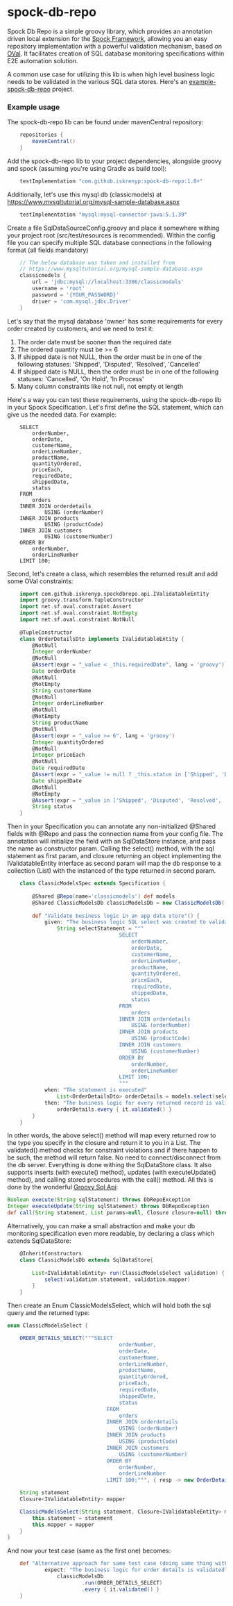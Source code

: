 # spock-db-repo

Spock Db Repo is a simple groovy library, which provides an annotation driven local extension for the [Spock Framework], allowing you an easy repository implementation with a powerful validation mechanism, based on [OVal]. 
It facilitates creation of SQL database monitoring specifications within E2E automation solution.

A common use case for utilizing this lib is when high level business logic needs to be validated in the various SQL data stores. Here's an [example-spock-db-repo] project.

### Example usage

The spock-db-repo lib can be found under mavenCentral repository:

```groovy
    repositories {
        mavenCentral()
    }
```

Add the spock-db-repo lib to your project dependencies, alongside groovy and spock (assuming you're using Gradle as build tool):

```groovy
    testImplementation "com.github.iskrenyp:spock-db-repo:1.0+"
```

Additionally, let's use this mysql db (classicmodels) at https://www.mysqltutorial.org/mysql-sample-database.aspx

```groovy
    testImplementation "mysql:mysql-connector-java:5.1.39"
```
Create a file SqlDataSourceConfig.groovy and place it somewhere withing your project root (src/test/resources is recommended).
Within the config file you can specify multiple SQL database connections in the following format (all fields mandatory)

```groovy
    // The below database was taken and installed from
    // https://www.mysqltutorial.org/mysql-sample-database.aspx
    classicmodels {
        url = 'jdbc:mysql://localhost:3306/classicmodels'
        username = 'root'
        password = '{YOUR_PASSWORD}'
        driver = 'com.mysql.jdbc.Driver'
    }
```

Let's say that the mysql database 'owner' has some requirements for every order created by customers, and we need to test it:
1) The order date must be sooner than the required date
2) The ordered quantity must be >= 6
3) If shipped date is not NULL, then the order must be in one of the following statuses: 'Shipped', 'Disputed', 'Resolved', 'Cancelled'
4) If shipped date is NULL, then the order must be in one of the following statuses: 'Cancelled', 'On Hold', 'In Process'
5) Many column constraints like not null, not empty ot length

Here's a way you can test these requirements, using the spock-db-repo lib in your Spock Specification.
Let's first define the SQL statement, which can give us the needed data. For example:

```mysql-psql
    SELECT
    	orderNumber,
    	orderDate,
    	customerName,
    	orderLineNumber,
    	productName,
    	quantityOrdered,
    	priceEach,
    	requiredDate,
    	shippedDate,
    	status
    FROM
    	orders
    INNER JOIN orderdetails
    		USING (orderNumber)
    INNER JOIN products
    		USING (productCode)
    INNER JOIN customers
    		USING (customerNumber)
    ORDER BY
    	orderNumber,
    	orderLineNumber
    LIMIT 100;
```

Second, let's create a class, which resembles the returned result and add some OVal constraints:

```groovy
    import com.github.iskrenyp.spockdbrepo.api.IValidatableEntity
    import groovy.transform.TupleConstructor
    import net.sf.oval.constraint.Assert
    import net.sf.oval.constraint.NotEmpty
    import net.sf.oval.constraint.NotNull
    
    @TupleConstructor
    class OrderDetailsDto implements IValidatableEntity {
        @NotNull
        Integer orderNumber
        @NotNull
        @Assert(expr = "_value < _this.requiredDate", lang = 'groovy')
        Date orderDate
        @NotNull
        @NotEmpty
        String customerName
        @NotNull
        Integer orderLineNumber
        @NotNull
        @NotEmpty
        String productName
        @NotNull
        @Assert(expr = "_value >= 6", lang = 'groovy')
        Integer quantityOrdered
        @NotNull
        Integer priceEach
        @NotNull
        Date requiredDate
        @Assert(expr = "_value != null ? _this.status in ['Shipped', 'Disputed', 'Resolved', 'Cancelled'] : _this.status in ['Cancelled', 'On Hold', 'In Process']", lang = 'groovy')
        Date shippedDate
        @NotNull
        @NotEmpty
        @Assert(expr = "_value in ['Shipped', 'Disputed', 'Resolved', 'Cancelled', 'On Hold', 'In Process']", lang = 'groovy')
        String status
    }
```

Then in your Specification you can annotate any non-initialized @Shared fields with @Repo and pass the connection name from your config file. 
The annotation will initialize the field with an SqlDataStore instance, and pass the name as constructor param. Calling the select() method, with the sql statement as first param, and closure returning an object implementing the IValidatableEntity interface as second param will map the db response to a collection (List) with the instanced of the type returned in second param.

```groovy
    class ClassicModelsSpec extends Specification {
    
        @Shared @Repo(name='classicmodels') def models
        @Shared ClassicModelsDb classicModelsDb = new ClassicModelsDb('classicmodels')
    
        def "Validate business logic in an app data store"() {
            given: "The business logic SQL select was created to validate the business requirement"
                String selectStatement = """
                                    SELECT 
                                        orderNumber,
                                        orderDate,
                                        customerName,
                                        orderLineNumber,
                                        productName,
                                        quantityOrdered,
                                        priceEach,
                                        requiredDate,
                                        shippedDate,
                                        status 
                                    FROM
                                        orders
                                    INNER JOIN orderdetails 
                                        USING (orderNumber)
                                    INNER JOIN products 
                                        USING (productCode)
                                    INNER JOIN customers 
                                        USING (customerNumber)
                                    ORDER BY 
                                        orderNumber, 
                                        orderLineNumber
                                    LIMIT 100;
                                    """
            when: "The statement is executed"
                List<OrderDetailsDto> orderDetails = models.select(selectStatement) { resp -> new OrderDetailsDto(resp) }
            then: "The business logic for every returned record is validated"
                orderDetails.every { it.validated() }
        }
    }
```
In other words, the above select() method will map every returned row to the type you specify in the closure
and return it to you in a List. The validated() method checks for constraint violations and if there happen to be 
such, the method will return false.
No need to connect/disconnect from the db server. Everything is done withing the SqlDataStore class. It also
supports inserts (with execute() method), updates (with executeUpdate() method), and calling stored procedures 
with the call() method. All this is done by the wonderful [Groovy Sql Api]:

```groovy
Boolean execute(String sqlStatement) throws DbRepoException 
Integer executeUpdate(String sqlStatement) throws DbRepoException 
def call(String statement, List params=null, Closure closure=null) throws DbRepoException 
```

Alternatively, you can make a small abstraction and make your db monitoring specification even more readable, by
declaring a class which extends SqlDataStore:

```groovy
    @InheritConstructors
    class ClassicModelsDb extends SqlDataStore{
    
        List<IValidatableEntity> run(ClassicModelsSelect validation) {
            select(validation.statement, validation.mapper)
        }
    }
```

Then create an Enum ClassicModelsSelect, which will hold both the sql query and the returned type:

```groovy
enum ClassicModelsSelect {

    ORDER_DETAILS_SELECT("""SELECT 
                                    orderNumber,
                                    orderDate,
                                    customerName,
                                    orderLineNumber,
                                    productName,
                                    quantityOrdered,
                                    priceEach,
                                    requiredDate,
                                    shippedDate,
                                    status 
                                FROM
                                    orders
                                INNER JOIN orderdetails 
                                    USING (orderNumber)
                                INNER JOIN products 
                                    USING (productCode)
                                INNER JOIN customers 
                                    USING (customerNumber)
                                ORDER BY 
                                    orderNumber, 
                                    orderLineNumber
                                LIMIT 100;""", { resp -> new OrderDetailsDto(resp) })

    String statement
    Closure<IValidatableEntity> mapper

    ClassicModelsSelect(String statement, Closure<IValidatableEntity> mapper) {
        this.statement = statement
        this.mapper = mapper
    }
} 
```

And now your test case (same as the first one) becomes:

```groovy
    def "Alternative approach for same test case (doing same thing with little abstraction)" () {
            expect: "The business logic for order details is validated"
                classicModelsDb
                        .run(ORDER_DETAILS_SELECT)
                        .every { it.validated() }
    }
```

[Spock Framework]: <http://spockframework.org/spock/docs/1.3/all_in_one.html>
[OVal]: <http://oval.sourceforge.net/>
[example-spock-db-repo]: <https://github.com/iskrenyp/spock-goodies-examples/tree/master/db-repo-example>
[Groovy Sql Api]: <https://docs.groovy-lang.org/latest/html/api/groovy/sql/Sql.html>